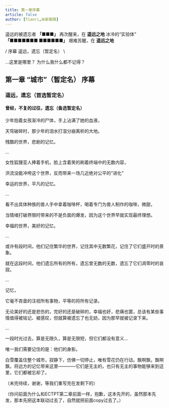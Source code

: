 ```yaml
---
title: 第一章序幕
article: false
author: [Tianri,米新极限]
---
```


遥远的被遗忘者 **「■■■」** 再次醒来，在 **遥远之地**
冰冷的“实验体” **「■■■■■■■ ■■■■■■」** 艰难苏醒，在 **遥远之地**

/ 序幕 遥远，遗忘（暂定名） \

...这里是哪里？
为什么我什么都不记得？

<!-- more -->

## 第一章 “城市”（暂定名） 序幕

### 遥远，遗忘（首选暂定名）

#### 曾经，不复的过往，遗忘（备选暂定名）

少年抱着女孩渐冷的尸体，手上沾满了她的血液，

天穹破碎时，那少年的泪水打湿分崩离析的大地。

残酷的世界，悲剧的记忆。

...

女性狐狸亚人捧着手机，脸上含着笑的刷着终端中的无数内容，

洪流没能冲垮这个世界，反而带来一场几近绝对公平的“进化”

幸运的世界，平凡的记忆。

...

看不出具体种族的兽人手中拿着咖啡杯，喝着专门为兽人制作的咖啡，微甜，

当情绪打破界限时带来的不是负面的爆发，因为这个世界早就实现最终理想。

幸福的世界，美好的记忆。

...

或许有段时间，他们记住繁华的世界，记住其中无数繁花，记住了它们盛开时的景象。

就在这段时间，他们遗忘所有的所有，遗忘曾无数的无数，遗忘了它们凋零时的哀寂。

...

记忆，

它毫不吝啬的注视所有事物，平等的将所有记录。

无论美好的还是悲伤的，完好的还是破碎的，幸福也好，悲痛也罢，总该有某些事情值得被铭记、被感叹，但就算被遗忘了也无妨，因为那早就被记录下来。

...

一段时光过去，算是无限久，算是无限短，但它们都没有意义...

唯一我们需要记住的是：他们的身影。

白雪覆盖住整个城市，寂静下，仿佛一切停止，唯有雪花仍在行动。飘啊飘，飘啊飘，将远方的记忆带来这里————它们是无主的，也只有无主的事物能够来到这里，它们都被忘却了。



（未完待续，谢谢，等我们重写完在发剩下的）

（你问前面为什么和ECTPT第二章前面一样，抱歉，这本先开的，虽然那本先发，那本先把这本联动过去了，自然就把前面copy过去了。）
